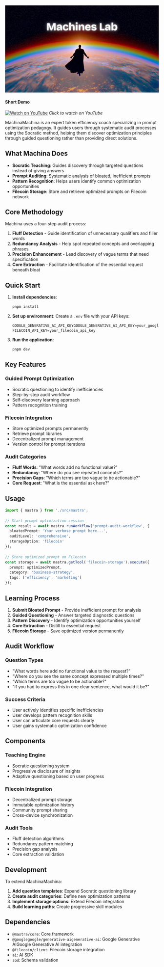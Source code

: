 ![MachinaMachina](./assets/machina.jpg)

#### Short Demo
[![Watch on YouTube](https://img.youtube.com/vi/N5qbR0BVnG8/maxresdefault.jpg)](https://youtu.be/N5qbR0BVnG8)
*Click to watch on YouTube*

MachinaMachina is an expert token efficiency coach specializing in prompt optimization pedagogy. It guides users through systematic audit processes using the Socratic method, helping them discover optimization principles through guided questioning rather than providing direct solutions.

## What Machina Does

- **Socratic Teaching**: Guides discovery through targeted questions instead of giving answers
- **Prompt Auditing**: Systematic analysis of bloated, inefficient prompts
- **Pattern Recognition**: Helps users identify common optimization opportunities
- **Filecoin Storage**: Store and retrieve optimized prompts on Filecoin network

## Core Methodology

Machina uses a four-step audit process:

1. **Fluff Detection** - Guide identification of unnecessary qualifiers and filler words
2. **Redundancy Analysis** - Help spot repeated concepts and overlapping phrases
3. **Precision Enhancement** - Lead discovery of vague terms that need specification
4. **Core Extraction** - Facilitate identification of the essential request beneath bloat

## Quick Start

1. **Install dependencies**:
   ```bash
   pnpm install
   ```

2. **Set up environment**:
   Create a `.env` file with your API keys:
   ```
   GOOGLE_GENERATIVE_AI_API_KEYGOOGLE_GENERATIVE_AI_API_KEY=your_google_api_keyyour_google_api_key
   FILECOIN_API_KEY=your_filecoin_api_key
   ```

3. **Run the application**:
   ```bash
   pnpm dev
   ```

## Key Features

### Guided Prompt Optimization
- Socratic questioning to identify inefficiencies
- Step-by-step audit workflow
- Self-discovery learning approach
- Pattern recognition training

### Filecoin Integration
- Store optimized prompts permanently
- Retrieve prompt libraries
- Decentralized prompt management
- Version control for prompt iterations

### Audit Categories
- **Fluff Words**: "What words add no functional value?"
- **Redundancy**: "Where do you see repeated concepts?"
- **Precision Gaps**: "Which terms are too vague to be actionable?"
- **Core Request**: "What is the essential ask here?"

## Usage

```typescript
import { mastra } from './src/mastra';

// Start prompt optimization session
const result = await mastra.runWorkflow('prompt-audit-workflow', {
  bloatedPrompt: 'Your verbose prompt here...',
  auditLevel: 'comprehensive',
  storageOption: 'filecoin'
});

// Store optimized prompt on Filecoin
const storage = await mastra.getTool('filecoin-storage').execute({
  prompt: optimizedPrompt,
  category: 'business-strategy',
  tags: ['efficiency', 'marketing']
});
```

## Learning Process

1. **Submit Bloated Prompt** - Provide inefficient prompt for analysis
2. **Guided Questioning** - Answer targeted diagnostic questions
3. **Pattern Discovery** - Identify optimization opportunities yourself
4. **Core Extraction** - Distill to essential request
5. **Filecoin Storage** - Save optimized version permanently

## Audit Workflow

### Question Types
- "What words here add no functional value to the request?"
- "Where do you see the same concept expressed multiple times?"
- "Which terms are too vague to be actionable?"
- "If you had to express this in one clear sentence, what would it be?"

### Success Criteria
- User actively identifies specific inefficiencies
- User develops pattern recognition skills
- User can articulate core requests clearly
- User gains systematic optimization confidence

## Components

### Teaching Engine
- Socratic questioning system
- Progressive disclosure of insights
- Adaptive questioning based on user progress

### Filecoin Integration
- Decentralized prompt storage
- Immutable optimization history
- Community prompt sharing
- Cross-device synchronization

### Audit Tools
- Fluff detection algorithms
- Redundancy pattern matching
- Precision gap analysis
- Core extraction validation

## Development

To extend MachinaMachina:

1. **Add question templates**: Expand Socratic questioning library
2. **Create audit categories**: Define new optimization patterns
3. **Implement storage options**: Extend Filecoin integration
4. **Build learning paths**: Create progressive skill modules

## Dependencies

- `@mastra/core`: Core framework
- `@googlegoogle/generative-aigenerative-ai`: Google Generative AIGoogle Generative AI integration
- `@filecoin/client`: Filecoin storage integration
- `ai`: AI SDK
- `zod`: Schema validation
